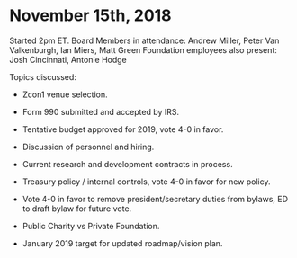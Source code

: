 November 15th, 2018
==============================

Started 2pm ET.
Board Members in attendance: Andrew Miller, Peter Van Valkenburgh, Ian Miers, Matt Green
Foundation employees also present: Josh Cincinnati, Antonie Hodge

Topics discussed:

- Zcon1 venue selection.

- Form 990 submitted and accepted by IRS.

- Tentative budget approved for 2019, vote 4-0 in favor.

- Discussion of personnel and hiring.

- Current research and development contracts in process.

- Treasury policy / internal controls, vote 4-0 in favor for new policy.

- Vote 4-0 in favor to remove president/secretary duties from bylaws, ED to draft bylaw for future vote.

- Public Charity vs Private Foundation.

- January 2019 target for updated roadmap/vision plan.
